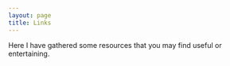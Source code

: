 ```yaml
---
layout: page
title: Links
---
```


Here I have gathered some resources that you may find useful or entertaining.


